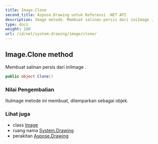 ```yaml
---
title: Image.Clone
second_title: Aspose.Drawing untuk Referensi .NET API
description: Image metode. Membuat salinan persis dari iniImage .
type: docs
weight: 180
url: /id/net/system.drawing/image/clone/
---
```

## Image.Clone method

Membuat salinan persis dari iniImage .

```csharp
public object Clone()
```

### Nilai Pengembalian

ItuImage metode ini membuat, dilemparkan sebagai objek.

### Lihat juga

* class [Image](../)
* ruang nama [System.Drawing](../../image/)
* perakitan [Aspose.Drawing](../../../)


